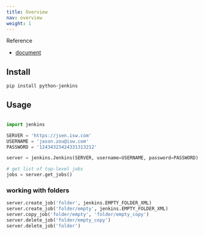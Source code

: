 ```yaml
---
title: Overview
nav: overview
weight: 1
---
```


Reference
* [document](https://python-jenkins.readthedocs.io/)


## Install

```sh
pip install python-jenkins
```



## Usage

```python

import jenkins

SERVER = 'https://jsen.isw.com'
USERNAME = 'jason.zou@isw.com'
PASSWORD = '12434323424331313212'

server = jenkins.Jenkins(SERVER, username=USERNAME, password=PASSWORD)

# get list of top-level jobs
jobs = server.get_jobs()

```

### working with folders
```python
server.create_job('folder', jenkins.EMPTY_FOLDER_XML)
server.create_job('folder/empty', jenkins.EMPTY_FOLDER_XML)
server.copy_job('folder/empty', 'folder/empty_copy')
server.delete_job('folder/empty_copy')
server.delete_job('folder')
```